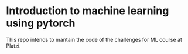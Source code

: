# Introduction to machine learning using pytorch
This repo intends to mantain the code of the challenges for ML course at Platzi.
